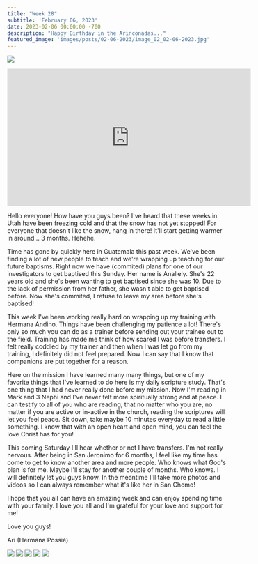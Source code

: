 ```yaml
---
title: "Week 28"
subtitle: 'February 06, 2023'
date: 2023-02-06 00:00:00 -700
description: "Happy Birthday in the Arinconadas..."
featured_image: 'images/posts/02-06-2023/image_02_02-06-2023.jpg'
---
```

![](/images/posts/02-06-2023/image_02_02-06-2023.jpg)

<iframe width="560" height="315" src="https://www.youtube.com/embed/K_tuW7cL7yk?cc_load_policy=1" title="YouTube video player" frameborder="0" allow="accelerometer; autoplay; clipboard-write; encrypted-media; gyroscope; picture-in-picture; web-share" allowfullscreen></iframe>


Hello everyone!  How have you guys been?  I've heard that these weeks in Utah have been freezing cold and that the snow has not yet stopped!  For everyone that doesn't like the snow, hang in there!  It'll start getting warmer in around...  3 months.  Hehehe.  

Time has gone by quickly here in Guatemala this past week.  We've been finding a lot of new people to teach and we're wrapping up teaching for our future baptisms. Right now we have (commited) plans for one of our investigators to get baptised this Sunday.  Her name is Anallely.  She's 22 years old and she's been wanting to get baptised since she was 10.  Due to the lack of permission from her father, she wasn't able to get baptised before.  Now she's commited, I refuse to leave my area before she's baptised!

This week I've been working really hard on wrapping up my training with Hermana Andino.  Things have been challenging my patience a lot!  There's only so much you can do as a trainer before sending out your trainee out to the field.  Training has made me think of how scared I was before transfers.  I felt really coddled by my trainer and then when I was let go from my training, I definitely did not feel prepared.  Now I can say that I know that companions are put together for a reason.  

Here on the mission I have learned many many things, but one of my favorite things that I've learned to do here is my daily scripture study.  That's one thing that I had never really done before my mission.  Now I'm reading in Mark and 3 Nephi and I've never felt more spiritually strong and at peace.  I can testify to all of you who are reading, that no matter who you are, no matter if you are active or in-active in the church, reading the scriptures will let you feel peace.  Sit down, take maybe 10 minutes everyday to read a little something.  I know that with an open heart and open mind, you can feel the love Christ has for you!

This coming Saturday I'll hear whether or not I have transfers.  I'm not really nervous.  After being in San Jeronimo for 6 months, I feel like my time has come to get to know another area and more people.  Who knows what God's plan is for me.  Maybe I'll stay for another couple of months.  Who knows.  I will definitely let you guys know.  In the meantime I'll take more photos and videos so I can always remember what it's like her in San Chomo!

I hope that you all can have an amazing week and can enjoy spending time with your family.  I love you all and I'm grateful for your love and support for me!

Love you guys!

Ari (Hermana Possié)

<div class="gallery" data-columns="2">
    <img src="/images/posts/02-06-2023/image_01_02-06-2023.jpg">
    <img src="/images/posts/02-06-2023/image_02_02-06-2023.jpg">
    <img src="/images/posts/02-06-2023/image_03_02-06-2023.jpg">
    <img src="/images/posts/02-06-2023/image_04_02-06-2023.jpg">
    <img src="/images/posts/02-06-2023/image_05_02-06-2023.jpg">
</div>